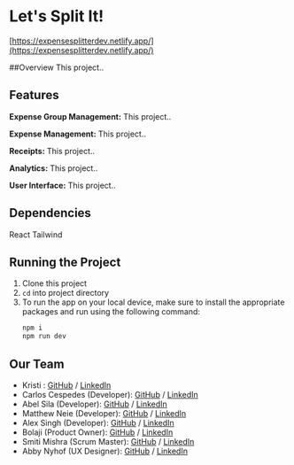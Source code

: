 # Let's Split It!
[https://expensesplitterdev.netlify.app/](https://expensesplitterdev.netlify.app/)

##Overview
This project..

## Features
**Expense Group Management:**
This project..

**Expense Management:**
This project..

**Receipts:**
This project..

**Analytics:**
This project..

**User Interface:**
This project..

## Dependencies
React
Tailwind

## Running the Project

1. Clone this project
 2. `cd` into project directory 
 3. To run the app on your local device, make sure to install the appropriate packages and run using the following command:
    ```bash
    npm i 
    npm run dev
    ```

## Our Team

- Kristi : [GitHub](https://github.com/kristi-h) / [LinkedIn](https://linkedin.com/in/liaccountname)
- Carlos Cespedes (Developer): [GitHub](https://github.com/ccespedes) / [LinkedIn](https://linkedin.com/in/account)
- Abel Sila (Developer): [GitHub](https://github.com/belunatic) / [LinkedIn](https://www.linkedin.com/in/abel-sila-24b4a97a/)
- Matthew Neie (Developer): [GitHub](https://github.com/MatthewNeie) / [LinkedIn](https://linkedin.com/in/matthew-neie)
- Alex Singh (Developer): [GitHub](https://github.com/singhalex) / [LinkedIn](https://www.linkedin.com/in/kaur-singh-748000254/)
- Bolaji (Product Owner): [GitHub](https://github.com/Anuoluwatobi) / [LinkedIn](https://www.linkedin.com/in/anuoluwatobi-majesty-bolaji-734583237/)
- Smiti Mishra (Scrum Master): [GitHub](https://github.com/SM171906) / [LinkedIn](https://www.linkedin.com/in/smitimishra/)
- Abby Nyhof (UX Designer): [GitHub](https://github.com/abbynyhof) / [LinkedIn](https://www.linkedin.com/in/abbynyhof/)
